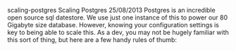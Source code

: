 scaling-postgres
Scaling Postgres
25/08/2013
Postgres is an incredible open source sql datestore. We use just one instance of this to power our 80 Gigabyte size
database. However, knowing your configuration settings is key to being able to scale this. As a dev, you may not be
hugely familiar with this sort of thing, but here are a few handy rules of thumb:

